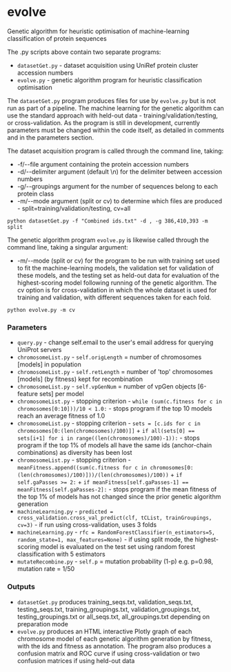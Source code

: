 # evolve
Genetic algorithm for heuristic optimisation of machine-learning classification of protein sequences

The .py scripts above contain two separate programs:

- `datasetGet.py` - dataset acquisition using UniRef protein cluster accession numbers
- `evolve.py` - genetic algorithm program for heuristic classification optimisation

The `datasetGet.py` program produces files for use by `evolve.py` but is not run as part of a pipeline. The machine learning for the genetic algorithm can use the standard approach with held-out data - training/validation/testing, or cross-validation. 
As the program is still in development, currently parameters must be changed within the code itself, as detailed in comments and in the parameters section.

The dataset acquisition program is called through the command line, taking:
- -f/--file argument containing the protein accession numbers
- -d/--delimiter argument (default \n) for the delimiter between accession numbers 
- -g/--groupings argument for the number of sequences belong to each protein class
- -m/--mode argument (split or cv) to determine which files are produced - split=training/validation/testing, cv=all
```
python datasetGet.py -f "Combined ids.txt" -d , -g 386,410,393 -m split
```

The genetic algorithm program `evolve.py` is likewise called through the command line, taking a singular argument:
- -m/--mode (split or cv) for the program to be run with training set used to fit the machine-learning models, the validation set for validation of these models, and the testing set as held-out data for evaluation of the highest-scoring model following running of the genetic algorithm. The cv option is for cross-validation in which the whole dataset is used for training and validation, with different sequences taken for each fold. 
```
python evolve.py -m cv
```


### Parameters
- `query.py` - change self.email to the user's email address for querying UniProt servers
- `chromosomeList.py` - ```self.origLength``` = number of chromosomes [models] in population
- `chromosomeList.py` - ```self.retLength``` = number of 'top' chromosomes [models] (by fitness) kept for recombination
- `chromosomeList.py` - ```self.vpGenNum``` = number of vpGen objects [6-feature sets] per model 
- `chromosomeList.py` - stopping criterion - ```while (sum(c.fitness for c in chromosomes[0:10]))/10 < 1.0:``` - stops program if the top 10 models reach an average fitness of 1.0
- `chromosomeList.py` - stopping criterion - ```sets = [c.ids for c in chromosomes[0:(len(chromosomes)/100)]]``` + ```if all(sets[0] == sets[i+1] for i in range((len(chromosomes)/100)-1)):``` - stops program if the top 1% of models all have the same ids (anchor-chain combinations) as diversity has been lost
- `chromosomeList.py` - stopping criterion - ```meanFitness.append((sum(c.fitness for c in chromosomes[0:(len(chromosomes)/100)]))/(len(chromosomes)/100))``` + ```if self.gaPasses >= 2:``` + ```if meanFitness[self.gaPasses-1] == meanFitness[self.gaPasses-2]:``` - stops program if the mean fitness of the top 1% of models has not changed since the prior genetic algorithm generation
- `machineLearning.py` - ```predicted = cross_validation.cross_val_predict(clf, tCList, trainGroupings, cv=3)``` - if run using cross-validation, uses 3 folds
- `machineLearning.py` - ```rfc = RandomForestClassifier(n_estimators=5, random_state=1, max_features=None)``` - if using split mode, the highest-scoring model is evaluated on the test set using random forest classification with 5 estimators
- `mutateRecombine.py` - ```self.p``` = mutation probability (1-p) e.g. p=0.98, mutation rate = 1/50

### Outputs
- `datasetGet.py` produces training_seqs.txt, validation_seqs.txt, testing_seqs.txt, training_groupings.txt, validation_groupings.txt, testing_groupings.txt or all_seqs.txt, all_groupings.txt depending on preparation mode
- `evolve.py` produces an HTML interactive Plotly graph of each chromosome model of each genetic algorithm generation by fitness, with the ids and fitness as annotation. The program also produces a confusion matrix and ROC curve if using cross-validation or two confusion matrices if using held-out data

